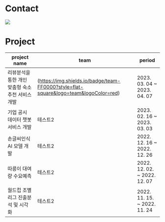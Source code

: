 # Contact

<a href="mailto:danakkii22@gmail.com"><img src="https://img.shields.io/badge/danakkii22@gmail.com-EA4335?style=flat-square&logo=Gmail&logoColor=white&link=mailto:danakkii22@gmail.com"/></a>


# Project
|project name|team|period|
|------|---|---|
|리뷰분석을 통한 개인 맞춤형 숙소 추천 서비스 개발|(https://img.shields.io/badge/team-FF0000?style=flat-square&logo=team&logoColor=red)|2023. 03. 04 ~ 2023. 04. 07|
|기업 공시 데이터 챗봇 서비스 개발|테스트2|2023. 02. 16 ~ 2023. 03. 03|
|손글씨인식 AI 모델 개발|테스트2|2022. 12. 16 ~ 2022. 12. 26|
|따릉이 대여량 수요예측|테스트2|2022. 12. 02. ~ 2022. 12. 07 |
|월드컵 조별 리그 진출분석 및 시각화|테스트2|2022. 11. 15. ~ 2022. 11. 24 |
<!--
**danakkii/danakkii** is a ✨ _special_ ✨ repository because its `README.md` (this file) appears on your GitHub profile.

Here are some ideas to get you started:

- 🔭 I’m currently working on ...
- 🌱 I’m currently learning ...
- 👯 I’m looking to collaborate on ...
- 🤔 I’m looking for help with ...
- 💬 Ask me about ...
- 📫 How to reach me: ...
- 😄 Pronouns: ...
- ⚡ Fun fact: ...
-->

